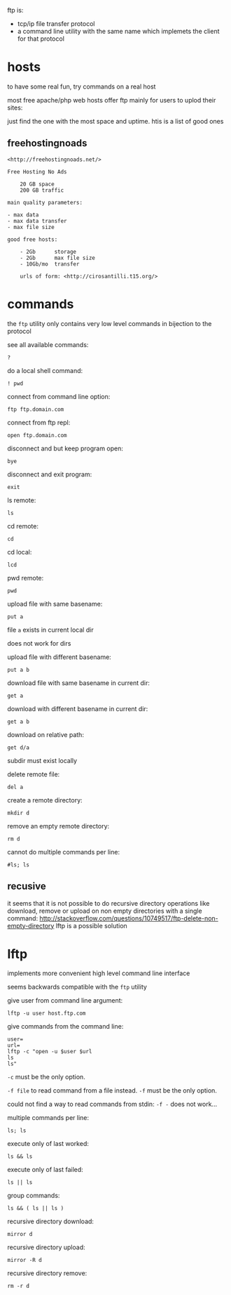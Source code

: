 ftp is:

- tcp/ip file transfer protocol
- a command line utility with the same name which implemets the client for that protocol

# hosts

to have some real fun, try commands on a real host

most free apache/php web hosts offer ftp mainly for users to uplod their sites:

just find the one with the most space and uptime. htis is a list of good ones

## freehostingnoads

    <http://freehostingnoads.net/>

    Free Hosting No Ads

        20 GB space
        200 GB traffic

    main quality parameters:

    - max data
    - max data transfer
    - max file size

    good free hosts:

        - 2Gb      storage
        - 2Gb      max file size
        - 10Gb/mo  transfer

        urls of form: <http://cirosantilli.t15.org/>

# commands

the `ftp` utility only contains very low level commands in bijection
to the protocol

see all available commands:

    ?

do a local shell command:

    ! pwd

connect from command line option:

    ftp ftp.domain.com

connect from ftp repl:

    open ftp.domain.com

disconnect and but keep program open:

    bye

disconnect and exit program:

    exit

ls remote:

    ls

cd remote:

    cd

cd local:

    lcd

pwd remote:

    pwd

upload file with same basename:

    put a

file `a` exists in current local dir

does not work for dirs

upload file with different basename:

    put a b

download file with same basename in current dir:

    get a

download with different basename in current dir:

    get a b

download on relative path:

    get d/a

subdir must exist locally

delete remote file:

    del a

create a remote directory:

    mkdir d

remove an empty remote directory:

    rm d

cannot do multiple commands per line:

    #ls; ls

## recusive

it seems that it is not possible to do recursive directory operations
like download, remove or upload on non empty directories with a single command:
http://stackoverflow.com/questions/10749517/ftp-delete-non-empty-directory
lftp is a possible solution

# lftp

implements more convenient high level command line interface

seems backwards compatible with the `ftp` utility

give user from command line argument:

    lftp -u user host.ftp.com

give commands from the command line:

    user=
    url=
    lftp -c "open -u $user $url
    ls
    ls"

`-c` must be the only option.

`-f file` to read command from a file instead.
`-f` must be the only option.

could not find a way to read commands from stdin: `-f -` does not work...

multiple commands per line:

    ls; ls

execute only of last worked:

    ls && ls

execute only of last failed:

    ls || ls

group commands:

    ls && ( ls || ls )

recursive directory download:

    mirror d

recursive directory upload:

    mirror -R d

recursive directory remove:

    rm -r d
